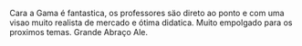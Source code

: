 Cara a Gama é fantastica, os professores säo direto ao ponto e com uma visao muito realista de mercado e ótima didatica.
Muito empolgado para os proximos temas.
Grande Abraço 
Ale.
